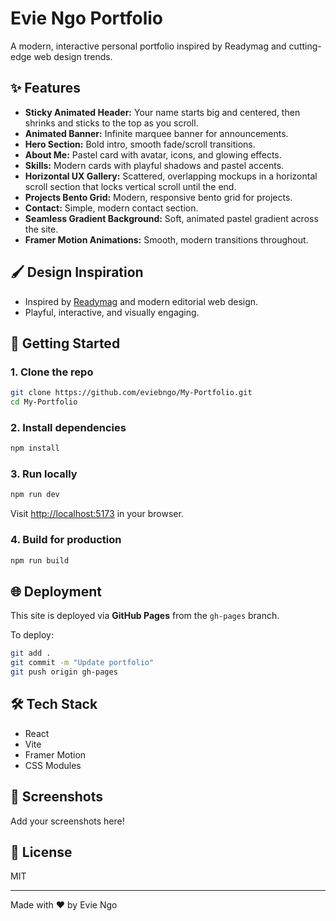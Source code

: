 # Evie Ngo Portfolio

A modern, interactive personal portfolio inspired by Readymag and cutting-edge web design trends.

## ✨ Features
- **Sticky Animated Header:** Your name starts big and centered, then shrinks and sticks to the top as you scroll.
- **Animated Banner:** Infinite marquee banner for announcements.
- **Hero Section:** Bold intro, smooth fade/scroll transitions.
- **About Me:** Pastel card with avatar, icons, and glowing effects.
- **Skills:** Modern cards with playful shadows and pastel accents.
- **Horizontal UX Gallery:** Scattered, overlapping mockups in a horizontal scroll section that locks vertical scroll until the end.
- **Projects Bento Grid:** Modern, responsive bento grid for projects.
- **Contact:** Simple, modern contact section.
- **Seamless Gradient Background:** Soft, animated pastel gradient across the site.
- **Framer Motion Animations:** Smooth, modern transitions throughout.

## 🖌️ Design Inspiration
- Inspired by [Readymag](https://readymag.com/) and modern editorial web design.
- Playful, interactive, and visually engaging.

## 🚀 Getting Started

### 1. Clone the repo
```bash
git clone https://github.com/eviebngo/My-Portfolio.git
cd My-Portfolio
```

### 2. Install dependencies
```bash
npm install
```

### 3. Run locally
```bash
npm run dev
```
Visit [http://localhost:5173](http://localhost:5173) in your browser.

### 4. Build for production
```bash
npm run build
```

## 🌐 Deployment
This site is deployed via **GitHub Pages** from the `gh-pages` branch.

To deploy:
```bash
git add .
git commit -m "Update portfolio"
git push origin gh-pages
```

## 🛠️ Tech Stack
- React
- Vite
- Framer Motion
- CSS Modules

## 📸 Screenshots
Add your screenshots here!

## 📄 License
MIT

---

Made with ❤️ by Evie Ngo 